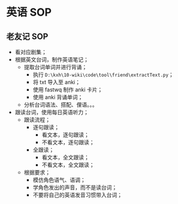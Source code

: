 # 英语 SOP

## 老友记 SOP

- 看对应剧集；
- 根据英文台词，制作英语笔记；
  - 提取台词单词并进行背诵；
    - 执行 `D:\kxh\10-wiki\code\tool\friend\extractText.py`；
    - 将 txt 导入至 anki；
    - 使用 fastwq 制作 anki 卡片；
    - 使用 anki 背诵单词；
  - 分析台词语法、搭配、俚语。。。
- 跟读台词，使用每日英语听力；
  - 跟读流程；
    - 逐句跟读；
      - 看文本，逐句跟读；
      - 不看文本，逐句跟读；
    - 全跟读；
      - 看文本，全文跟读；
      - 不看文本，全文跟读；
  - 根据要求；
    - 模仿角色语气、语调；
    - 学角色发出的声音，而不是读台词；
    - 不要将自己的英语发音习惯带入台词；
